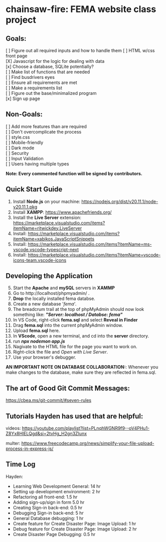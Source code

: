 # chainsaw-fire: FEMA website class project

## Goals:
[ ] Figure out all required inputs and how to handle them
[ ] HTML w/css front page\
[X] Javascript for the logic for dealing with data\
[x] Choose a database, SQLite potentially?\
[ ] Make list of functions that are needed\
[ ] Find busdrivers eyes\
[ ] Ensure all requirements are met\
[ ] Make a requirements list\
[ ] Figure out the base/minimalized program\
[x] Sign up page

## Non-Goals:
[ ] Add more features than are required\
[ ] Don't overcomplicate the process\
[ ] style.css\
[ ] Mobile-friendly\
[ ] Dark mode\
[ ] Security\
[ ] Input Validation\
[ ] Users having multiple types

**Note: Every commented function will be signed by contributors.**

## Quick Start Guide

1. Install **Node.js** on your machine: https://nodejs.org/dist/v20.11.1/node-v20.11.1.pkg
2. Install **XAMPP**: https://www.apachefriends.org/
3. Install the **Live Server** extension: https://marketplace.visualstudio.com/items?itemName=ritwickdey.LiveServer
4. Install: https://marketplace.visualstudio.com/items?itemName=xabikos.JavaScriptSnippets
5. Install: https://marketplace.visualstudio.com/items?itemName=ms-vscode.vscode-typescript-next
6. Install: https://marketplace.visualstudio.com/items?itemName=vscode-icons-team.vscode-icons

## Developing the Application

5. Start the **Apache** and **mySQL** servers in **XAMMP** 
6. Go to http://localhost/phpmyadmin/ .
8. **Drop** the locally installed fema databse.
7. Create a new database '*fema*'.
8. The breadcrum trail at the top of phpMyAdmin should now look something like: ***"Server: localhost / Databse: fema"***
9. In VS Code, right-click **fema.sql** and select **Reveal in Finder**
10. Drag **fema.sql** into the current phpMyAdmin window.
11. Upload **fema.sql** here. 
12. In **VScode**, open a new terminal, and cd into the **server** directory.
13. run ***npx nodemon app.js***
14. Nagivate to the HTML file for the page you want to work on.
15. Right-click the file and *Open with Live Server*. 
16. Use your browser's debugger.

**AN IMPORTANT NOTE ON DATABASE COLLABORATION:**: Whenever you make changes to the database, make sure they are reflected in fema.sql.


## The art of Good Git Commit Messages:

https://cbea.ms/git-commit/#seven-rules

## Tutorials Hayden has used that are helpful: 
videos: https://youtube.com/playlist?list=PLnqhWGNR9f9--oV4PHu1-Z8Yx8HlELQgd&si=2tvHg_H2gn3ZIunx

multer: https://www.freecodecamp.org/news/simplify-your-file-upload-process-in-express-js/

## Time Log

 Hayden:

 - Learning Web Development General: 14 hr
 - Setting up development environment: 2 hr
 - Refactoring all front-end: 1.5 hr
 - Adding sign-up/sign in form 5.0 hr
 - Creating Sign-in back-end: 0.5 hr
 - Debugging Sign-in back-end: 5 hr
 - General Database debugging: 1 hr
 - Create feature for Create Disaster Page: Image Upload: 1 hr
 - Debug feature for Create Disaster Page: Image Upload: 2 hr
 - Create Disaster Page Debugging: 0.5 hr
